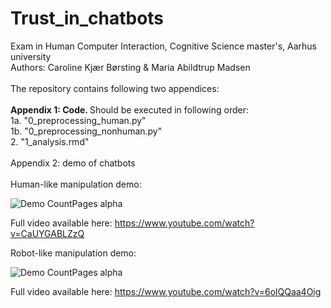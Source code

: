 # Trust_in_chatbots
Exam in Human Computer Interaction, Cognitive Science master's, Aarhus university <br/>
Authors: Caroline Kjær Børsting & Maria Abildtrup Madsen <br/>
<br/>
The repository contains following two appendices: 
<br/>
<br/>
<b>Appendix 1: Code. </b>
Should be executed in following order: 
<br/>
1a. "0_preprocessing_human.py" <br/>
1b. "0_preprocessing_nonhuman.py" <br/>
2. "1_analysis.rmd" <br/>
<br/>
Appendix 2: demo of chatbots <br/>
<br/>
Human-like manipulation demo: 

![Demo CountPages alpha](https://j.gifs.com/0Yj1qy.gif)

Full video available here: https://www.youtube.com/watch?v=CaUYGABLZzQ

Robot-like manipulation demo: 

![Demo CountPages alpha](https://j.gifs.com/jZWExy.gif)

Full video available here: 
https://www.youtube.com/watch?v=6olQQaa4Oig
